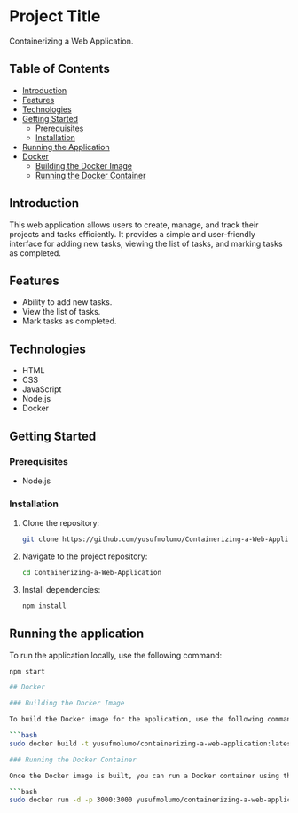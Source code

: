 # Project Title

Containerizing a Web Application.

## Table of Contents

- [Introduction](#introduction)
- [Features](#features)
- [Technologies](#technologies)
- [Getting Started](#getting-started)
  - [Prerequisites](#prerequisites)
  - [Installation](#installation)
- [Running the Application](#running-the-application)
- [Docker](#docker)
  - [Building the Docker Image](#building-the-docker-image)
  - [Running the Docker Container](#running-the-docker-container)

## Introduction

This web application allows users to create, manage, and track their projects and tasks efficiently. It provides a simple and user-friendly interface for adding new tasks, viewing the list of tasks, and marking tasks as completed.

## Features

- Ability to add new tasks.
- View the list of tasks.
- Mark tasks as completed.

## Technologies

- HTML
- CSS
- JavaScript
- Node.js
- Docker

## Getting Started

### Prerequisites

- Node.js 

### Installation

1. Clone the repository:

   ```bash
   git clone https://github.com/yusufmolumo/Containerizing-a-Web-Application

2. Navigate to the project repository:

   ```bash
   cd Containerizing-a-Web-Application

3. Install dependencies:

   ```bash
   npm install

## Running the application

To run the application locally, use the following command:

   ```bash
   npm start

## Docker

### Building the Docker Image

To build the Docker image for the application, use the following command:

   ```bash
   sudo docker build -t yusufmolumo/containerizing-a-web-application:latest .

### Running the Docker Container

Once the Docker image is built, you can run a Docker container using the following command:

   ```bash
   sudo docker run -d -p 3000:3000 yusufmolumo/containerizing-a-web-application:latest
